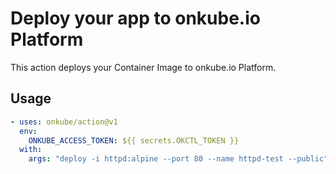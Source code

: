 # Deploy your app to onkube.io Platform

This action deploys your Container Image to onkube.io Platform. 

## Usage

```yaml
- uses: onkube/action@v1
  env:
    ONKUBE_ACCESS_TOKEN: ${{ secrets.OKCTL_TOKEN }}
  with:
    args: "deploy -i httpd:alpine --port 80 --name httpd-test --public"

```
